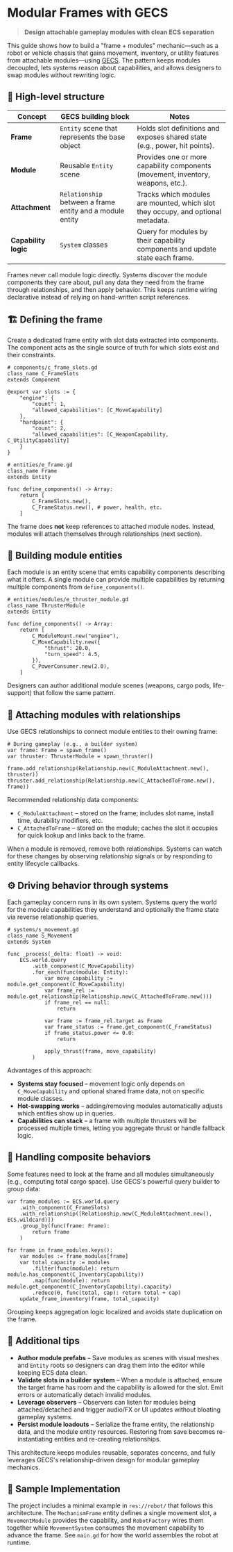 # Modular Frames with GECS

> **Design attachable gameplay modules with clean ECS separation**

This guide shows how to build a "frame + modules" mechanic—such as a robot or vehicle chassis that gains movement, inventory, or utility features from attachable modules—using [GECS](addons/gecs/README.md). The pattern keeps modules decoupled, lets systems reason about capabilities, and allows designers to swap modules without rewriting logic.

## 🧩 High-level structure

| Concept | GECS building block | Notes |
| --- | --- | --- |
| **Frame** | `Entity` scene that represents the base object | Holds slot definitions and exposes shared state (e.g., power, hit points). |
| **Module** | Reusable `Entity` scene | Provides one or more capability components (movement, inventory, weapons, etc.). |
| **Attachment** | `Relationship` between a frame entity and a module entity | Tracks which modules are mounted, which slot they occupy, and optional metadata. |
| **Capability logic** | `System` classes | Query for modules by their capability components and update state each frame. |

Frames never call module logic directly. Systems discover the module components they care about, pull any data they need from the frame through relationships, and then apply behavior. This keeps runtime wiring declarative instead of relying on hand-written script references.

## 🏗️ Defining the frame

Create a dedicated frame entity with slot data extracted into components. The component acts as the single source of truth for which slots exist and their constraints.

```gdscript
# components/c_frame_slots.gd
class_name C_FrameSlots
extends Component

@export var slots := {
    "engine": {
        "count": 1,
        "allowed_capabilities": [C_MoveCapability]
    },
    "hardpoint": {
        "count": 2,
        "allowed_capabilities": [C_WeaponCapability, C_UtilityCapability]
    }
}
```

```gdscript
# entities/e_frame.gd
class_name Frame
extends Entity

func define_components() -> Array:
    return [
        C_FrameSlots.new(),
        C_FrameStatus.new(), # power, health, etc.
    ]
```

The frame does **not** keep references to attached module nodes. Instead, modules will attach themselves through relationships (next section).

## 🧱 Building module entities

Each module is an entity scene that emits capability components describing what it offers. A single module can provide multiple capabilities by returning multiple components from `define_components()`.

```gdscript
# entities/modules/e_thruster_module.gd
class_name ThrusterModule
extends Entity

func define_components() -> Array:
    return [
        C_ModuleMount.new("engine"),
        C_MoveCapability.new({
            "thrust": 20.0,
            "turn_speed": 4.5,
        }),
        C_PowerConsumer.new(2.0),
    ]
```

Designers can author additional module scenes (weapons, cargo pods, life-support) that follow the same pattern.

## 🔗 Attaching modules with relationships

Use GECS relationships to connect module entities to their owning frame:

```gdscript
# During gameplay (e.g., a builder system)
var frame: Frame = spawn_frame()
var thruster: ThrusterModule = spawn_thruster()

frame.add_relationship(Relationship.new(C_ModuleAttachment.new(), thruster))
thruster.add_relationship(Relationship.new(C_AttachedToFrame.new(), frame))
```

Recommended relationship data components:

- `C_ModuleAttachment` – stored on the frame; includes slot name, install time, durability modifiers, etc.
- `C_AttachedToFrame` – stored on the module; caches the slot it occupies for quick lookup and links back to the frame.

When a module is removed, remove both relationships. Systems can watch for these changes by observing relationship signals or by responding to entity lifecycle callbacks.

## ⚙️ Driving behavior through systems

Each gameplay concern runs in its own system. Systems query the world for the module capabilities they understand and optionally the frame state via reverse relationship queries.

```gdscript
# systems/s_movement.gd
class_name S_Movement
extends System

func _process(_delta: float) -> void:
    ECS.world.query
        .with_component(C_MoveCapability)
        .for_each(func(module: Entity):
            var move_capability := module.get_component(C_MoveCapability)
            var frame_rel := module.get_relationship(Relationship.new(C_AttachedToFrame.new()))
            if frame_rel == null:
                return

            var frame := frame_rel.target as Frame
            var frame_status := frame.get_component(C_FrameStatus)
            if frame_status.power <= 0.0:
                return

            apply_thrust(frame, move_capability)
        )
```

Advantages of this approach:

- **Systems stay focused** – movement logic only depends on `C_MoveCapability` and optional shared frame data, not on specific module classes.
- **Hot-swapping works** – adding/removing modules automatically adjusts which entities show up in queries.
- **Capabilities can stack** – a frame with multiple thrusters will be processed multiple times, letting you aggregate thrust or handle fallback logic.

## 🧪 Handling composite behaviors

Some features need to look at the frame and all modules simultaneously (e.g., computing total cargo space). Use GECS's powerful query builder to group data:

```gdscript
var frame_modules := ECS.world.query
    .with_component(C_FrameSlots)
    .with_relationship([Relationship.new(C_ModuleAttachment.new(), ECS.wildcard)])
    .group_by(func(frame: Frame):
        return frame
    )

for frame in frame_modules.keys():
    var modules := frame_modules[frame]
    var total_capacity := modules
        .filter(func(module): return module.has_component(C_InventoryCapability))
        .map(func(module): return module.get_component(C_InventoryCapability).capacity)
        .reduce(0, func(total, cap): return total + cap)
    update_frame_inventory(frame, total_capacity)
```

Grouping keeps aggregation logic localized and avoids state duplication on the frame.

## 🧰 Additional tips

- **Author module prefabs** – Save modules as scenes with visual meshes and `Entity` roots so designers can drag them into the editor while keeping ECS data clean.
- **Validate slots in a builder system** – When a module is attached, ensure the target frame has room and the capability is allowed for the slot. Emit errors or automatically detach invalid modules.
- **Leverage observers** – Observers can listen for modules being attached/detached and trigger audio/FX or UI updates without bloating gameplay systems.
- **Persist module loadouts** – Serialize the frame entity, the relationship data, and the module entity resources. Restoring from save becomes re-instantiating entities and re-creating relationships.

This architecture keeps modules reusable, separates concerns, and fully leverages GECS's relationship-driven design for modular gameplay mechanics.

## 🧪 Sample Implementation

The project includes a minimal example in `res://robot/` that follows this architecture. The `MechanismFrame` entity defines a single movement slot, a `MovementModule` provides the capability, and `RobotFactory` wires them together while `MovementSystem` consumes the movement capability to advance the frame. See `main.gd` for how the world assembles the robot at runtime.
